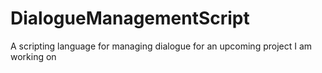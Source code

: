 # DialogueManagementScript
A scripting language for managing dialogue for an upcoming project I am working on
